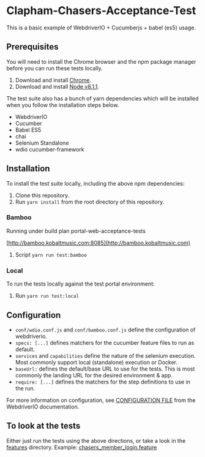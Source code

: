 Clapham-Chasers-Acceptance-Test
==============================

This is a basic example of WebdriverIO + Cucumberjs + babel (es5) usage.


Prerequisites
------------

You will need to install the Chrome browser and the npm package manager before you can run these tests locally.

1. Download and install [Chrome](https://www.google.com/chrome/index.html).
1. Download and install [Node v8.1.1](https://nodejs.org/en/).

The test suite also has a bunch of yarn dependencies which will be installed when you follow the installation
steps below.

* WebdriverIO
* Cucumber
* Babel ES5
* chai
* Selenium Standalone
* wdio cucumber-framework


Installation
------------

To install the test suite locally, including the above npm dependencies:

1. Clone this repository.
1. Run `yarn install` from the root directory of this repository.

### Bamboo
Running under build plan portal-web-acceptance-tests 

[http://bamboo.kobaltmusic.com:8085](http://bamboo.kobaltmusic.com)

1. Script `yarn run test:bamboo`

### Local

To run the tests locally against the test portal environment:

1. Run `yarn run test:local`


Configuration
-------------

- `conf/wdio.conf.js` and `conf/bamboo.conf.js` define the configuration of webdriverio.  
- `specs: [...]` defines matchers for the cucumber feature files to run as default. 
- `services` and `capabilities` define the nature of the selenium execution.
Most commonly support local (standalone) execution or Docker.
- `baseUrl:` defines the default/base URL to use for the tests.
This is most commonly the landing URL for the desired environment & app.
- `require: [...]` defines the matchers for the step definitions to use in the run.

For more information on configuration, see [CONFIGURATION FILE](http://webdriver.io/guide/testrunner/configurationfile.html)
from the WebdriverIO documentation.

To look at the tests
--------------------

Either just run the tests using the above directions, or take a look in the [features](features) directory.
Example: [chasers_member_login.feature](features/chasers/chasers_member_login.feature)



